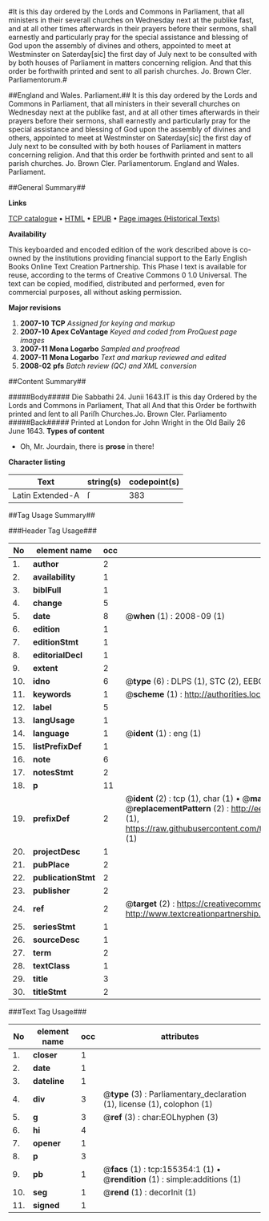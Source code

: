 #It is this day ordered by the Lords and Commons in Parliament, that all ministers in their severall churches on Wednesday next at the publike fast, and at all other times afterwards in their prayers before their sermons, shall earnestly and particularly pray for the special assistance and blessing of God upon the assembly of divines and others, appointed to meet at Westminster on Saterday[sic] the first day of July next to be consulted with by both houses of Parliament in matters concerning religion. And that this order be forthwith printed and sent to all parish churches. Jo. Brown Cler. Parliamentorum.#

##England and Wales. Parliament.##
It is this day ordered by the Lords and Commons in Parliament, that all ministers in their severall churches on Wednesday next at the publike fast, and at all other times afterwards in their prayers before their sermons, shall earnestly and particularly pray for the special assistance and blessing of God upon the assembly of divines and others, appointed to meet at Westminster on Saterday[sic] the first day of July next to be consulted with by both houses of Parliament in matters concerning religion. And that this order be forthwith printed and sent to all parish churches. Jo. Brown Cler. Parliamentorum.
England and Wales. Parliament.

##General Summary##

**Links**

[TCP catalogue](http://www.ota.ox.ac.uk/tcp/)  • 
[HTML](http://tei.it.ox.ac.uk/tcp/Texts-HTML/free/A82/A82859.html)  • 
[EPUB](http://tei.it.ox.ac.uk/tcp/Texts-EPUB/free/A82/A82859.epub) • 
[Page images (Historical Texts)](https://data.historicaltexts.jisc.ac.uk/view?pubId=eebo-99873271e&pageId=eebo-99873271e-155354-1)

**Availability**

This keyboarded and encoded edition of the
	       work described above is co-owned by the institutions
	       providing financial support to the Early English Books
	       Online Text Creation Partnership. This Phase I text is
	       available for reuse, according to the terms of Creative
	       Commons 0 1.0 Universal. The text can be copied,
	       modified, distributed and performed, even for
	       commercial purposes, all without asking permission.

**Major revisions**

1. __2007-10__ __TCP__ *Assigned for keying and markup*
1. __2007-10__ __Apex CoVantage__ *Keyed and coded from ProQuest page images*
1. __2007-11__ __Mona Logarbo__ *Sampled and proofread*
1. __2007-11__ __Mona Logarbo__ *Text and markup reviewed and edited*
1. __2008-02__ __pfs__ *Batch review (QC) and XML conversion*

##Content Summary##

#####Body#####
Die Sabbathi 24. Junii 1643.IT is this day Ordered by the Lords and Commons in Parliament, That all And that this Order be forthwith printed and ſent to all Pariſh Churches.Jo. Brown Cler. Parliamento
#####Back#####
Printed at London for John Wright in the Old Baily 26 June 1643.
**Types of content**

  * Oh, Mr. Jourdain, there is **prose** in there!

**Character listing**


|Text|string(s)|codepoint(s)|
|---|---|---|
|Latin Extended-A|ſ|383|

##Tag Usage Summary##

###Header Tag Usage###

|No|element name|occ|attributes|
|---|---|---|---|
|1.|__author__|2||
|2.|__availability__|1||
|3.|__biblFull__|1||
|4.|__change__|5||
|5.|__date__|8| @__when__ (1) : 2008-09 (1)|
|6.|__edition__|1||
|7.|__editionStmt__|1||
|8.|__editorialDecl__|1||
|9.|__extent__|2||
|10.|__idno__|6| @__type__ (6) : DLPS (1), STC (2), EEBO-CITATION (1), PROQUEST (1), VID (1)|
|11.|__keywords__|1| @__scheme__ (1) : http://authorities.loc.gov/ (1)|
|12.|__label__|5||
|13.|__langUsage__|1||
|14.|__language__|1| @__ident__ (1) : eng (1)|
|15.|__listPrefixDef__|1||
|16.|__note__|6||
|17.|__notesStmt__|2||
|18.|__p__|11||
|19.|__prefixDef__|2| @__ident__ (2) : tcp (1), char (1)  •  @__matchPattern__ (2) : ([0-9\-]+):([0-9IVX]+) (1), (.+) (1)  •  @__replacementPattern__ (2) : http://eebo.chadwyck.com/downloadtiff?vid=$1&page=$2 (1), https://raw.githubusercontent.com/textcreationpartnership/Texts/master/tcpchars.xml#$1 (1)|
|20.|__projectDesc__|1||
|21.|__pubPlace__|2||
|22.|__publicationStmt__|2||
|23.|__publisher__|2||
|24.|__ref__|2| @__target__ (2) : https://creativecommons.org/publicdomain/zero/1.0/ (1), http://www.textcreationpartnership.org/docs/. (1)|
|25.|__seriesStmt__|1||
|26.|__sourceDesc__|1||
|27.|__term__|2||
|28.|__textClass__|1||
|29.|__title__|3||
|30.|__titleStmt__|2||


###Text Tag Usage###

|No|element name|occ|attributes|
|---|---|---|---|
|1.|__closer__|1||
|2.|__date__|1||
|3.|__dateline__|1||
|4.|__div__|3| @__type__ (3) : Parliamentary_declaration (1), license (1), colophon (1)|
|5.|__g__|3| @__ref__ (3) : char:EOLhyphen (3)|
|6.|__hi__|4||
|7.|__opener__|1||
|8.|__p__|3||
|9.|__pb__|1| @__facs__ (1) : tcp:155354:1 (1)  •  @__rendition__ (1) : simple:additions (1)|
|10.|__seg__|1| @__rend__ (1) : decorInit (1)|
|11.|__signed__|1||
